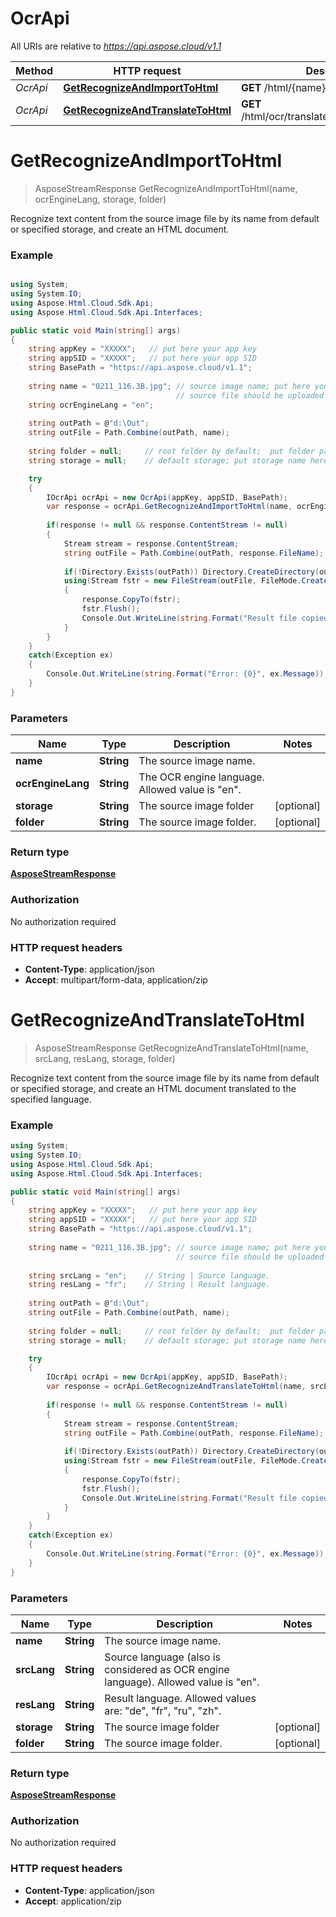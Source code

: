 # OcrApi

All URIs are relative to *https://api.aspose.cloud/v1.1*

Method | HTTP request | Description
------------- | ------------- | -------------
*OcrApi* | [**GetRecognizeAndImportToHtml**](docs/OcrApi.md#GetRecognizeAndImportToHtml) | **GET** /html/{name}/ocr/import | Recognize text content from the source image file by its name from default or specified storage, and create an HTML document.
*OcrApi* | [**GetRecognizeAndTranslateToHtml**](docs/OcrApi.md#GetRecognizeAndTranslateToHtml) | **GET** /html/ocr/translate/{srcLang}/{resLang} | Recognize text content from the source image file by its name from default or specified storage, and create an HTML document translated to the specified language.

<a name="GetRecognizeAndImportToHtml"></a>
# **GetRecognizeAndImportToHtml**
> AsposeStreamResponse GetRecognizeAndImportToHtml(name, ocrEngineLang, storage, folder)

Recognize text content from the source image file by its name from default or specified storage, and create an HTML document.

### Example
```csharp

using System;
using System.IO;
using Aspose.Html.Cloud.Sdk.Api;
using Aspose.Html.Cloud.Sdk.Api.Interfaces;

public static void Main(string[] args)
{
	string appKey = "XXXXX";   // put here your app key
	string appSID = "XXXXX";   // put here your app SID
	string BasePath = "https://api.aspose.cloud/v1.1";
	
	string name = "0211_116.3B.jpg"; // source image name; put here your file name
	                                 // source file should be uploaded first to the storage by {folder}/{filename} path using Aspose.Storage Cloud API
	string ocrEngineLang = "en"; 
	
	string outPath = @"d:\Out";
	string outFile = Path.Combine(outPath, name);
	
	string folder = null;     // root folder by default;  put folder path here
	string storage = null;    // default storage; put storage name here

	try
	{
	    IOcrApi ocrApi = new OcrApi(appKey, appSID, BasePath);
		var response = ocrApi.GetRecognizeAndImportToHtml(name, ocrEngineLang, storage, folder);
			
		if(response != null && response.ContentStream != null)
		{
			Stream stream = response.ContentStream;
			string outFile = Path.Combine(outPath, response.FileName);
			
			if(!Directory.Exists(outPath)) Directory.CreateDirectory(outPath);
			using(Stream fstr = new FileStream(outFile, FileMode.Create, FileAccess.Write))
			{
				response.CopyTo(fstr);
				fstr.Flush();
				Console.Out.WriteLine(string.Format("Result file copied to: {0}", outFile));
			}
		}
	}
	catch(Exception ex)
	{
		Console.Out.WriteLine(string.Format("Error: {0}", ex.Message));
	}
}
```


### Parameters

Name | Type | Description  | Notes
------------- | ------------- | ------------- | -------------
 **name** | **String**| The source image name. |
 **ocrEngineLang** | **String**| The OCR engine language. Allowed value is "en". |
 **storage** | **String**| The source image folder | [optional]
 **folder** | **String**| The source image folder. | [optional]

### Return type

[**AsposeStreamResponse**](AsposeStreamResponse.md)

### Authorization

No authorization required

### HTTP request headers

 - **Content-Type**: application/json
 - **Accept**: multipart/form-data, application/zip
 
 <a name="GetRecognizeAndTranslateToHtml"></a>
# **GetRecognizeAndTranslateToHtml**
> AsposeStreamResponse GetRecognizeAndTranslateToHtml(name, srcLang, resLang, storage, folder)

Recognize text content from the source image file by its name from default or specified storage, and create an HTML document translated to the specified language.

### Example
```csharp
using System;
using System.IO;
using Aspose.Html.Cloud.Sdk.Api;
using Aspose.Html.Cloud.Sdk.Api.Interfaces;

public static void Main(string[] args)
{
	string appKey = "XXXXX";   // put here your app key
	string appSID = "XXXXX";   // put here your app SID
	string BasePath = "https://api.aspose.cloud/v1.1";
	
	string name = "0211_116.3B.jpg"; // source image name; put here your file name
	                                 // source file should be uploaded first to the storage by {folder}/{filename} path using Aspose.Storage Cloud API
									 
	string srcLang = "en";    // String | Source language.
	string resLang = "fr";    // String | Result language.
	
	string outPath = @"d:\Out";
	string outFile = Path.Combine(outPath, name);
	
	string folder = null;     // root folder by default;  put folder path here
	string storage = null;    // default storage; put storage name here

	try
	{
	    IOcrApi ocrApi = new OcrApi(appKey, appSID, BasePath);
		var response = ocrApi.GetRecognizeAndTranslateToHtml(name, srcLang, resLang, storage, folder);
			
		if(response != null && response.ContentStream != null)
		{
			Stream stream = response.ContentStream;
			string outFile = Path.Combine(outPath, response.FileName);
			
			if(!Directory.Exists(outPath)) Directory.CreateDirectory(outPath);
			using(Stream fstr = new FileStream(outFile, FileMode.Create, FileAccess.Write))
			{
				response.CopyTo(fstr);
				fstr.Flush();
				Console.Out.WriteLine(string.Format("Result file copied to: {0}", outFile));
			}
		}
	}
	catch(Exception ex)
	{
		Console.Out.WriteLine(string.Format("Error: {0}", ex.Message));
	}
}
```


### Parameters

Name | Type | Description  | Notes
------------- | ------------- | ------------- | -------------
 **name** | **String**| The source image name. |
 **srcLang** | **String**| Source language (also is considered as OCR engine language). Allowed value is "en".|
 **resLang** | **String**| Result language. Allowed values are:  "de", "fr", "ru", "zh". |
 **storage** | **String**| The source image folder | [optional]
 **folder** | **String**| The source image folder. | [optional]

### Return type

[**AsposeStreamResponse**](AsposeStreamResponse.md)

### Authorization

No authorization required

### HTTP request headers

 - **Content-Type**: application/json
 - **Accept**: application/zip
 
 
 